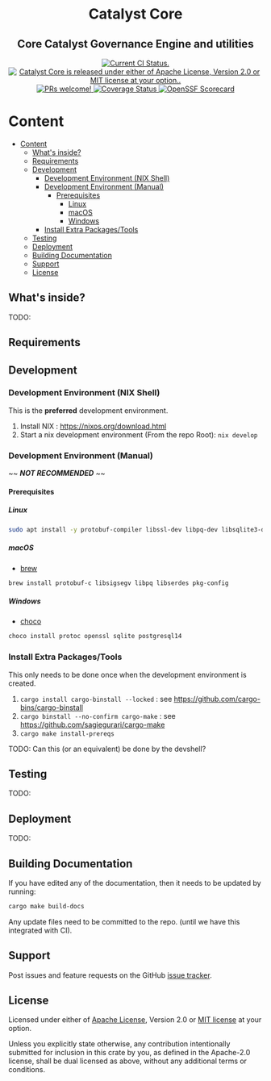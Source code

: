 <!-- markdownlint-disable no-inline-html -->
<h1 align="center">Catalyst Core</h1>

<p align="center">
    <h2 align="center">Core Catalyst Governance Engine and utilities</h2>
</p>

<p align="center">
 <a href="https://github.com/input-output-hk/catalyst-core/actions/workflows/rust.yml">
    <img src="https://github.com/input-output-hk/catalyst-core/actions/workflows/rust.yml/badge.svg" alt="Current CI Status." />
  </a>
   <a href="https://github.com/input-output-hk/catalyst-core#license">
    <img src="https://img.shields.io/badge/license-MIT%2FApache--2.0-blue"
    alt="Catalyst Core is released under either of Apache License, Version 2.0 or MIT license at your option.." />
  </a>
  <a href="https://github.com/input-output-hk/catalyst-core/blob/main/CODE_OF_CONDUCT.md">
    <img src="https://img.shields.io/badge/PRs-welcome-brightgreen.svg" alt="PRs welcome!" />
  </a>
   <a href='https://coveralls.io/github/input-output-hk/catalyst-core?branch=main'><img src='https://coveralls.io/repos/github/input-output-hk/catalyst-core/badge.svg?branch=main' alt='Coverage Status' />
</a>
  <a href="https://api.securityscorecards.dev/projects/github.com/input-output-hk/catalyst-core">
    <img src="https://api.securityscorecards.dev/projects/github.com/input-output-hk/catalyst-core/badge" alt="OpenSSF Scorecard" />
  </a>
</p>
<!-- markdownlint-enable no-inline-html -->

# Content

- [Content](#content)
  - [What's inside?](#whats-inside)
  - [Requirements](#requirements)
  - [Development](#development)
    - [Development Environment (NIX Shell)](#development-environment-nix-shell)
    - [Development Environment (Manual)](#development-environment-manual)
      - [Prerequisites](#prerequisites)
        - [Linux](#linux)
        - [macOS](#macos)
        - [Windows](#windows)
    - [Install Extra Packages/Tools](#install-extra-packagestools)
  - [Testing](#testing)
  - [Deployment](#deployment)
  - [Building Documentation](#building-documentation)
  - [Support](#support)
  - [License](#license)

## What's inside?

TODO:

## Requirements

## Development

### Development Environment (NIX Shell)

This is the **preferred** development environment.

1. Install NIX : <https://nixos.org/download.html>
2. Start a nix development environment (From the repo Root):
   `nix develop`

### Development Environment (Manual)

~~ ***NOT RECOMMENDED*** ~~

#### Prerequisites

##### Linux

```sh
sudo apt install -y protobuf-compiler libssl-dev libpq-dev libsqlite3-dev pkg-config
```

##### macOS

- [brew](https://brew.sh/)

```sh
brew install protobuf-c libsigsegv libpq libserdes pkg-config
```

##### Windows

- [choco](https://chocolatey.org/)

```sh
choco install protoc openssl sqlite postgresql14
```

### Install Extra Packages/Tools

This only needs to be done once when the development environment is created.

1. `cargo install cargo-binstall --locked` : see <https://github.com/cargo-bins/cargo-binstall>
2. `cargo binstall --no-confirm cargo-make` : see <https://github.com/sagiegurari/cargo-make>
3. `cargo make install-prereqs`

TODO: Can this (or an equivalent) be done by the devshell?

## Testing

TODO:

## Deployment

TODO:

## Building Documentation

If you have edited any of the documentation, then it needs to be updated by running:

```sh
cargo make build-docs
```

Any update files need to be committed to the repo. (until we have this integrated with CI).

## Support

Post issues and feature requests on the GitHub [issue tracker](https://github.com/input-output-hk/catalyst-core/issues).

## License

Licensed under either of [Apache License](LICENSE-APACHE), Version
2.0 or [MIT license](LICENSE-MIT) at your option.

Unless you explicitly state otherwise, any contribution intentionally submitted
for inclusion in this crate by you, as defined in the Apache-2.0 license, shall
be dual licensed as above, without any additional terms or conditions.
